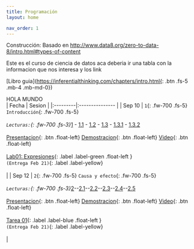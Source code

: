 ```yaml
---
title: Programación
layout: home

nav_order: 1
---
```


Construcción: Basado en http://www.data8.org/zero-to-data-8/intro.html#types-of-content

Este es el curso de ciencia de datos aca deberia ir una tabla 
con la informacion que nos interesa y los link 



[Libro guia](https://inferentialthinking.com/chapters/intro.html{: .btn .fs-5 .mb-4 .mb-md-0})
    

<div class="code-example" markdown="1">
    

HOLA MUNDO    
|  Fecha   | Sesion          |
|:---------|:--------------- |
| Sep 10     | `1`{: .fw-700 .fs-5} `Introducción`{: .fw-700 .fs-5} <br><br> _`Lecturas:`{: .fw-700 .fs-3}_[1](https://inferentialthinking.com/chapters/01/what-is-data-science.html) - [1.1](https://inferentialthinking.com/chapters/01/1/intro.html) - [1.2](https://inferentialthinking.com/chapters/01/2/why-data-science.html) - [1.3](https://inferentialthinking.com/chapters/01/3/Plotting_the_Classics.html) - [1.3.1](https://inferentialthinking.com/chapters/01/3/1/Literary_Characters.html) - [1.3.2](https://inferentialthinking.com/chapters/01/3/2/Another_Kind_Of_Character.html) <br><br>[Presentacion](https://docs.google.com/presentation/d/1XB6396BotwlPRN_YhX8pTVMRWGOsrQg47A5Ip5av0Xo/edit?usp=sharing){: .btn .float-left} [Demostracion](https://cdudea.org/hub/login?next=%2Fhub%2Fhome){: .btn .float-left} [Video](https://inferentialthinking.com/chapters/01/what-is-data-science.html){: .btn .float-left} <br><br>[Lab01: Expresiones](http://localhost:8000/user/hernan.salinas/lab/tree/FundCienDatosMaterial_year_semestre_dev/lab/lab01/lab01_td.ipynb){: .label .label-green .float-left  }<br> `(Entrega Feb 21)`{: .label .label-yellow} <br><br>|
| Sep 12    | `2`{: .fw-700 .fs-5} `Causa y efecto`{: .fw-700 .fs-5} <br><br> _`Lecturas:`{: .fw-700 .fs-3}_[2](https://inferentialthinking.com/chapters/02/causality-and-experiments.html)--[2.1](https://inferentialthinking.com/chapters/02/1/observation-and-visualization-john-snow-and-the-broad-street-pump.html)--[2.2](https://inferentialthinking.com/chapters/02/2/snow-s-grand-experiment.html)--[2.3](https://inferentialthinking.com/chapters/02/3/establishing-causality.html)--[2.4](https://inferentialthinking.com/chapters/02/4/randomization.html)--[2.5](https://inferentialthinking.com/chapters/02/5/endnote.html) <br><br>[Presentacion](https://inferentialthinking.com/chapters/01/what-is-data-science.html){: .btn .float-left} [Demostracion](https://inferentialthinking.com/chapters/01/what-is-data-science.html){: .btn .float-left} [Video](https://inferentialthinking.com/chapters/01/what-is-data-science.html){: .btn .float-left} <br><br>[Tarea 01](http://localhost:8000/user/hernan.salinas/lab/tree/FundCienDatosMaterial_year_semestre_dev/hw/hw01/hw01.ipynb){: .label .label-blue .float-left  } <br>`(Entrega Feb 21)`{: .label .label-yellow} <br><br>|


<div>
    
    
    
    
